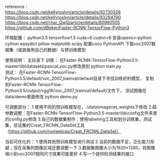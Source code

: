 reference：               
https://blog.csdn.net/kellyroslyn/article/details/92730328
https://blog.csdn.net/kellyroslyn/article/details/93294790
https://blog.csdn.net/char_QwQ/article/details/80980505
https://github.com/dBeker/Faster-RCNN-TensorFlow-Python3

环境配置：
python3.5 tensorflow1.3 cuda=8 cudnn=6
安装opencv-python cython easydict pillow matplotlib  scipy
配置coco PythonAPI
下载voc2007数据集（或直接用自己的数据）与预训练模型

使用说明：
主目录下
训练： 在Faster-RCNN-TensorFlow-Python3.5-master\lib\datasets\pascal_voc.py修改类别
       python train.py      
测试： 在Faster-RCNN-TensorFlow-Python3.5/default/voc_2007_trainval/default目录下寻找训练好的模型，
       复制到Faster-RCNN-TensorFlow-Python3.5/output/vgg16/voc_2007_trainval/default/文件下，
       测试图像在data/demo里面修改
       python demo.py 

可调整部分：
1.使用不同的预训练模型在，.\data\imagenet_weights下修改
2.超参数调整：在Faster-RCNN-TensorFlow-Python3.5-master\lib\config文件夹里的config.py修改
3.自己的数据集制作：使用labelimg工具和划分训练集，测试集，验证集的Creat_FRCNN_DataSet工具（https://github.com/ruyiweicas/Creat_FRCNN_DataSet）                   

当前可优化的：
1.使用其他预训练模型进行测试
2.当前的数据不足，泛化能力存疑；现在采集的图像区域还要调整一下
3.数据集图像大小为1920*1280，将图像缩小到voc2007相同尺寸效果可能更好
4.写一个提供检测结果的接口

